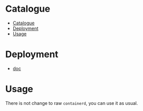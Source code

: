 # Catalogue

- [Catalogue](#catalogue)
- [Deployment](#deployment)
- [Usage](#usage)

# Deployment
- [doc](deploy.md)

# Usage
There is not change to raw `containerd`, you can use it as usual.
